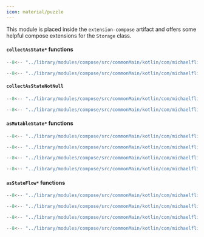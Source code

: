 ```yaml
---
icon: material/puzzle
---
```


This module is placed inside the `extension-compose` artifact and offers some helpful compose extensions for the `Storage` class.

#### `collectAsState*` functions

```kotlin
--8<-- "../library/modules/compose/src/commonMain/kotlin/com/michaelflisar/kotpreferences/compose/CollectAsStateExtensions.kt:collectAsState1"
```

```kotlin
--8<-- "../library/modules/compose/src/commonMain/kotlin/com/michaelflisar/kotpreferences/compose/CollectAsStateExtensions.kt:collectAsState2"
```

#### `collectAsStateNotNull`

```kotlin
--8<-- "../library/modules/compose/src/commonMain/kotlin/com/michaelflisar/kotpreferences/compose/CollectAsStateExtensions.kt:collectAsStateNotNull1"
```

```kotlin
--8<-- "../library/modules/compose/src/commonMain/kotlin/com/michaelflisar/kotpreferences/compose/CollectAsStateExtensions.kt:collectAsStateNotNull2"
```

#### `asMutableState*` functions

```kotlin
--8<-- "../library/modules/compose/src/commonMain/kotlin/com/michaelflisar/kotpreferences/compose/MutableStateExtensions.kt:asMutableState1"
```

```kotlin
--8<-- "../library/modules/compose/src/commonMain/kotlin/com/michaelflisar/kotpreferences/compose/MutableStateExtensions.kt:asMutableState2"
```

```kotlin
--8<-- "../library/modules/compose/src/commonMain/kotlin/com/michaelflisar/kotpreferences/compose/MutableStateExtensions.kt:asMutableStateNotNull1"
```

```kotlin
--8<-- "../library/modules/compose/src/commonMain/kotlin/com/michaelflisar/kotpreferences/compose/MutableStateExtensions.kt:asMutableStateNotNull2"
```

#### `asStateFlow*` functions

```kotlin
--8<-- "../library/modules/compose/src/commonMain/kotlin/com/michaelflisar/kotpreferences/compose/CollectAsStateExtensions.kt:asStateFlow1"
```

```kotlin
--8<-- "../library/modules/compose/src/commonMain/kotlin/com/michaelflisar/kotpreferences/compose/CollectAsStateExtensions.kt:asStateFlow1"
```

```kotlin
--8<-- "../library/modules/compose/src/commonMain/kotlin/com/michaelflisar/kotpreferences/compose/CollectAsStateExtensions.kt:asStateFlowNotNull1"
```

```kotlin
--8<-- "../library/modules/compose/src/commonMain/kotlin/com/michaelflisar/kotpreferences/compose/CollectAsStateExtensions.kt:asStateFlowNotNull2"
```